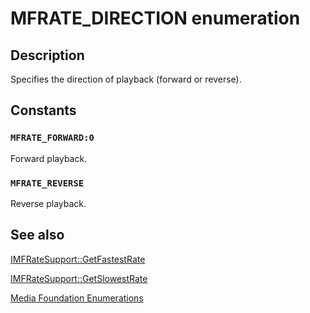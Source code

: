 # MFRATE_DIRECTION enumeration

## Description

Specifies the direction of playback (forward or reverse).

## Constants

### `MFRATE_FORWARD:0`

Forward playback.

### `MFRATE_REVERSE`

Reverse playback.

## See also

[IMFRateSupport::GetFastestRate](https://learn.microsoft.com/windows/desktop/api/mfidl/nf-mfidl-imfratesupport-getfastestrate)

[IMFRateSupport::GetSlowestRate](https://learn.microsoft.com/windows/desktop/api/mfidl/nf-mfidl-imfratesupport-getslowestrate)

[Media Foundation Enumerations](https://learn.microsoft.com/windows/desktop/medfound/media-foundation-enumerations)